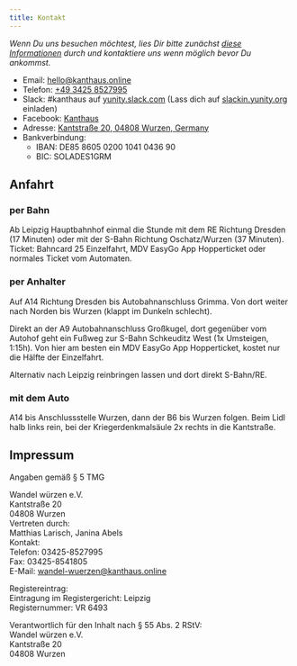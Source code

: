 ```yaml
---
title: Kontakt
---
```

*Wenn Du uns besuchen möchtest, lies Dir bitte zunächst [diese Informationen](../about/visiting) durch und kontaktiere uns wenn möglich bevor Du ankommst.*

- Email: [hello@kanthaus.online](mailto:hello@kanthaus.online)
- Telefon: <a href="tel:+4934258527995">+49 3425 8527995</a>
- Slack: #kanthaus auf [yunity.slack.com](https://yunity.slack.com) (Lass dich auf [slackin.yunity.org](https://slackin.yunity.org) einladen)
- Facebook: [Kanthaus](https://www.facebook.com/kanthaus.online/)
- Adresse: [Kantstraße 20, 04808 Wurzen, Germany](https://www.openstreetmap.org/search?query=20%20kantstrasse%20wurzen#map=19/51.36711/12.74075&layers=N)
- Bankverbindung:
  - IBAN: DE85 8605 0200 1041 0436 90
  - BIC: SOLADES1GRM

## Anfahrt

### per Bahn
Ab Leipzig Hauptbahnhof einmal die Stunde mit dem RE Richtung Dresden (17 Minuten) oder mit der S-Bahn Richtung Oschatz/Wurzen (37 Minuten).
Ticket: Bahncard 25 Einzelfahrt, MDV EasyGo App Hopperticket oder normales Ticket vom Automaten.

### per Anhalter
Auf A14 Richtung Dresden bis Autobahnanschluss Grimma.
Von dort weiter nach Norden bis Wurzen (klappt im Dunkeln schlecht).

Direkt an der A9 Autobahnanschluss Großkugel, dort gegenüber vom Autohof geht ein Fußweg zur S-Bahn Schkeuditz West (1x Umsteigen, 1:15h).
Von hier am besten ein MDV EasyGo App Hopperticket, kostet nur die Hälfte der Einzelfahrt.

Alternativ nach Leipzig reinbringen lassen und dort direkt S-Bahn/RE.

### mit dem Auto
A14 bis Anschlussstelle Wurzen, dann der B6 bis Wurzen folgen. Beim Lidl halb links rein, bei der Kriegerdenkmalsäule 2x rechts in die Kantstraße.


## Impressum
Angaben gemäß § 5 TMG

Wandel würzen e.V.<br />
Kantstraße 20<br />
04808 Wurzen<br />
Vertreten durch:<br />
Matthias Larisch, Janina Abels<br />
Kontakt:<br />
Telefon: 03425-8527995<br />
Fax: 03425-8541805<br />
E-Mail: wandel-wuerzen@kanthaus.online

Registereintrag:<br />
Eintragung im Registergericht: Leipzig<br />
Registernummer: VR 6493<br />

Verantwortlich für den Inhalt nach § 55 Abs. 2 RStV:<br />
Wandel würzen e.V.<br />
Kantstraße 20<br />
04808 Wurzen
